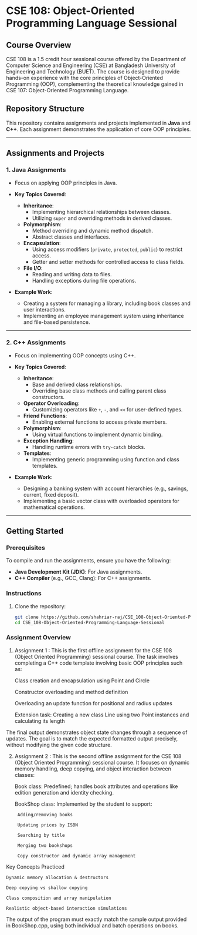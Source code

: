 # CSE 108: Object-Oriented Programming Language Sessional

## Course Overview

CSE 108 is a 1.5 credit hour sessional course offered by the Department of Computer Science and Engineering (CSE) at Bangladesh University of Engineering and Technology (BUET). The course is designed to provide hands-on experience with the core principles of Object-Oriented Programming (OOP), complementing the theoretical knowledge gained in CSE 107: Object-Oriented Programming Language.

## Repository Structure

This repository contains assignments and projects implemented in **Java** and **C++**. Each assignment demonstrates the application of core OOP principles.

---

## Assignments and Projects

### 1. **Java Assignments**
   - Focus on applying OOP principles in Java.
   - **Key Topics Covered**:
     - **Inheritance**:
       - Implementing hierarchical relationships between classes.
       - Utilizing `super` and overriding methods in derived classes.
     - **Polymorphism**:
       - Method overriding and dynamic method dispatch.
       - Abstract classes and interfaces.
     - **Encapsulation**:
       - Using access modifiers (`private`, `protected`, `public`) to restrict access.
       - Getter and setter methods for controlled access to class fields.
     - **File I/O**:
       - Reading and writing data to files.
       - Handling exceptions during file operations.

   - **Example Work**:
     - Creating a system for managing a library, including book classes and user interactions.
     - Implementing an employee management system using inheritance and file-based persistence.

---

### 2. **C++ Assignments**
   - Focus on implementing OOP concepts using C++.
   - **Key Topics Covered**:
     - **Inheritance**:
       - Base and derived class relationships.
       - Overriding base class methods and calling parent class constructors.
     - **Operator Overloading**:
       - Customizing operators like `+`, `-`, and `<<` for user-defined types.
     - **Friend Functions**:
       - Enabling external functions to access private members.
     - **Polymorphism**:
       - Using virtual functions to implement dynamic binding.
     - **Exception Handling**:
       - Handling runtime errors with `try-catch` blocks.
     - **Templates**:
       - Implementing generic programming using function and class templates.

   - **Example Work**:
     - Designing a banking system with account hierarchies (e.g., savings, current, fixed deposit).
     - Implementing a basic vector class with overloaded operators for mathematical operations.

---

## Getting Started

### Prerequisites
To compile and run the assignments, ensure you have the following:
- **Java Development Kit (JDK)**: For Java assignments.
- **C++ Compiler** (e.g., GCC, Clang): For C++ assignments.

### Instructions
1. Clone the repository:
   ```bash
   git clone https://github.com/shahriar-raj/CSE_108-Object-Oriented-Programming-Language-Sessional.git
   cd CSE_108-Object-Oriented-Programming-Language-Sessional

### Assignment Overview
1. Assignment 1 : This is the first offline assignment for the CSE 108 (Object Oriented Programming) sessional course. The task involves completing a C++ code template involving basic OOP principles such as:

    Class creation and encapsulation using Point and Circle

    Constructor overloading and method definition

    Overloading an update function for positional and radius updates

    Extension task: Creating a new class Line using two Point instances and calculating its length

The final output demonstrates object state changes through a sequence of updates. The goal is to match the expected formatted output precisely, without modifying the given code structure.

2. Assignment 2 : This is the second offline assignment for the CSE 108 (Object Oriented Programming) sessional course. It focuses on dynamic memory handling, deep copying, and object interaction between classes:

    Book class: Predefined; handles book attributes and operations like edition generation and identity checking.

    BookShop class: Implemented by the student to support:

        Adding/removing books

        Updating prices by ISBN

        Searching by title

        Merging two bookshops

        Copy constructor and dynamic array management

Key Concepts Practiced

    Dynamic memory allocation & destructors

    Deep copying vs shallow copying

    Class composition and array manipulation

    Realistic object-based interaction simulations

The output of the program must exactly match the sample output provided in BookShop.cpp, using both individual and batch operations on books.
